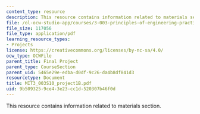 ```yaml
---
content_type: resource
description: This resource contains information related to materials section.
file: /ol-ocw-studio-app/courses/3-003-principles-of-engineering-practice-spring-2010/9b5093259ce43e23cc1d520307b46f0d_MIT3_003S10_project1B.pdf
file_size: 117056
file_type: application/pdf
learning_resource_types:
- Projects
license: https://creativecommons.org/licenses/by-nc-sa/4.0/
ocw_type: OCWFile
parent_title: Final Project
parent_type: CourseSection
parent_uid: 5465e29e-edba-d0df-9c26-da4b8df841d3
resourcetype: Document
title: MIT3_003S10_project1B.pdf
uid: 9b509325-9ce4-3e23-cc1d-520307b46f0d
---
```

This resource contains information related to materials section.